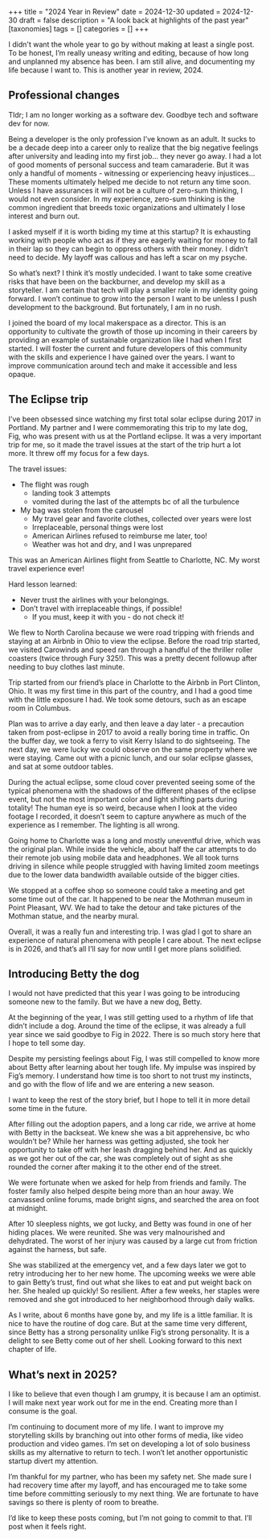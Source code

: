 +++
title = "2024 Year in Review"
date = 2024-12-30
updated = 2024-12-30
draft = false 
description = "A look back at highlights of the past year"
[taxonomies]
tags = []
categories = []
+++

I didn't want the whole year to go by without making at least a single post. To be honest, I’m really uneasy writing and editing, because of how long and unplanned my absence has been. I am still alive, and documenting my life because I want to. This is another year in review, 2024\.

## Professional changes

Tldr; I am no longer working as a software dev. Goodbye tech and software dev for now.

Being a developer is the only profession I’ve known as an adult. It sucks to be a decade deep into a career only to realize that the big negative feelings after university and leading into my first job… they never go away. I had a lot of good moments of personal success and team camaraderie. But it was only a handful of moments \- witnessing or experiencing heavy injustices…  These moments ultimately helped me decide to not return any time soon. Unless I have assurances it will not be a culture of zero-sum thinking, I would not even consider. In my experience, zero-sum thinking is the common ingredient that breeds toxic organizations and ultimately I lose interest and burn out.

I asked myself if it is worth biding my time at this startup? It is exhausting working with people who act as if they are eagerly waiting for money to fall in their lap so they can begin to oppress others with their money. I didn’t need to decide. My layoff was callous and has left a scar on my psyche. 

So what’s next? I think it’s mostly undecided. I want to take some creative risks that have been on the backburner, and develop my skill as a storyteller. I am certain that tech will play a smaller role in my identity going forward. I won’t continue to grow into the person I want to be unless I push development to the background. But fortunately, I am in no rush. 

I joined the board of my local makerspace as a director. This is an opportunity to cultivate the growth of those up incoming in their careers by providing an example of sustainable organization like I had when I first started. I will foster the current and future developers of this community with the skills and experience I have gained over the years. I want to improve communication around tech and make it accessible and less opaque. 

## The Eclipse trip

I've been obsessed since watching my first total solar eclipse during 2017 in Portland. My partner and I were commemorating this trip to my late dog, Fig, who was present with us at the Portland eclipse. It was a very important trip for me, so it made the travel issues at the start of the trip hurt a lot more. It threw off my focus for a few days.

The travel issues:  
 

* The flight was rough  
  * landing took 3 attempts  
  * vomited during the last of the attempts bc of all the turbulence  
* My bag was stolen from the carousel  
  * My travel gear and favorite clothes, collected over years were lost  
  * Irreplaceable, personal things were lost  
  * American Airlines refused to reimburse me later, too\!  
  * Weather was hot and dry, and I was unprepared

This was an American Airlines flight from Seattle to Charlotte, NC. My worst travel experience ever\!

Hard lesson learned: 

* Never trust the airlines with your belongings.   
* Don’t travel with irreplaceable things, if possible\!   
  * If you must, keep it with you \- do not check it\!

We flew to North Carolina because we were road tripping with friends and staying at an Airbnb in Ohio to view the eclipse. Before the road trip started, we visited Carowinds and speed ran through a handful of the thriller roller coasters (twice through Fury 325\!). This was a pretty decent followup after needing to buy clothes last minute.

Trip started from our friend’s place in Charlotte to the Airbnb in Port Clinton, Ohio. It was my first time in this part of the country, and I had a good time with the little exposure I had. We took some detours, such as an escape room in Columbus. 

Plan was to arrive a day early, and then leave a day later \- a precaution taken from post-eclipse in 2017 to avoid a really boring time in traffic. On the buffer day, we took a ferry to visit Kerry Island to do sightseeing. The next day, we were lucky we could observe on the same property where we were staying. Came out with a picnic lunch, and our solar eclipse glasses, and sat at some outdoor tables.

During the actual eclipse, some cloud cover prevented seeing some of the typical phenomena with the shadows of the different phases of the eclipse event, but not the most important color and light shifting parts during totality\! The human eye is so weird, because when I look at the video footage I recorded, it doesn’t seem to capture anywhere as much of the experience as I remember. The lighting is all wrong. 

Going home to Charlotte was a long and mostly uneventful drive, which was the original plan. While inside the vehicle, about half the car attempts to do their remote job using mobile data and headphones. We all took turns driving in silence while people struggled with having limited zoom meetings due to the lower data bandwidth available outside of the bigger cities.

We stopped at a coffee shop so someone could take a meeting and get some time out of the car. It happened to be near the Mothman museum in Point Pleasant, WV. We had to take the detour and take pictures of the Mothman statue, and the nearby mural.

Overall, it was a really fun and interesting trip. I was glad I got to share an experience of natural phenomena with people I care about. The next eclipse is in 2026, and that’s all I’ll say for now until I get more plans solidified. 

## Introducing Betty the dog

I would not have predicted that this year I was going to be introducing someone new to the family. But we have a new dog, Betty. 

At the beginning of the year, I was still getting used to a rhythm of life that didn’t include a dog. Around the time of the eclipse, it was already a full year since we said goodbye to Fig in 2022\. There is so much story here that I hope to tell some day. 

Despite my persisting feelings about Fig, I was still compelled to know more about Betty after learning about her tough life. My impulse was inspired by Fig’s memory. I understand how time is too short to not trust my instincts, and go with the flow of life and we are entering a new season.

I want to keep the rest of the story brief, but I hope to tell it in more detail some time in the future.

After filling out the adoption papers, and a long car ride, we arrive at home with Betty in the backseat. We knew she was a bit apprehensive, bc who wouldn’t be? While her harness was getting adjusted, she took her opportunity to take off with her leash dragging behind her. And as quickly as we got her out of the car, she was completely out of sight as she rounded the corner after making it to the other end of the street. 

We were fortunate when we asked for help from friends and family. The foster family also helped despite being more than an hour away. We canvassed online forums, made bright signs, and searched the area on foot at midnight.

After 10 sleepless nights, we got lucky, and Betty was found in one of her hiding places. We were reunited. She was very malnourished and dehydrated. The worst of her injury was caused by a large cut from friction against the harness, but safe.

She was stabilized at the emergency vet, and a few days later we got to retry introducing her to her new home. The upcoming weeks we were able to gain Betty’s trust, find out what she likes to eat and put weight back on her. She healed up quickly\! So resilient. After a few weeks, her staples were removed and she got introduced to her neighborhood through daily walks.

As I write, about 6 months have gone by, and my life is a little familiar. It is nice to have the routine of dog care. But at the same time very different, since Betty has a strong personality unlike Fig’s strong personality. It is a delight to see Betty come out of her shell. Looking forward to this next chapter of life.

## What’s next in 2025?

I like to believe that even though I am grumpy, it is because I am an optimist. I will make next year work out for me in the end. Creating more than I consume is the goal.

I’m continuing to document more of my life. I want to improve my storytelling skills by branching out into other forms of media, like video production and video games. I’m set on developing a lot of solo business skills as my alternative to return to tech. I won’t let another opportunistic startup divert my attention.

I’m thankful for my partner, who has been my safety net. She made sure I had recovery time after my layoff, and has encouraged me to take some time before committing seriously to my next thing. We are fortunate to have savings so there is plenty of room to breathe.

I’d like to keep these posts coming, but I’m not going to commit to that. I’ll post when it feels right.